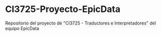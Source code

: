 # CI3725-Proyecto-EpicData
Repositorio del proyecto de "CI3725 - Traductores e Interpretadores" del equipo EpicData
